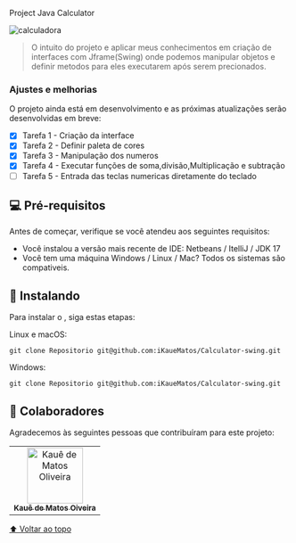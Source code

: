 Project Java Calculator


![calculadora](https://user-images.githubusercontent.com/98132837/221406754-e3a12ac4-a4f3-4285-947d-a1c8bd49ee5e.png)


> O intuito do projeto e aplicar meus conhecimentos em criação de interfaces com Jframe(Swing) onde podemos manipular objetos e definir metodos para eles executarem após serem precionados.

### Ajustes e melhorias

O projeto ainda está em desenvolvimento e as próximas atualizações serão desenvolvidas em breve:

- [x] Tarefa 1 - Criação da interface
- [x] Tarefa 2 - Definir paleta de cores
- [x] Tarefa 3 - Manipulação dos numeros
- [x] Tarefa 4 - Executar funções de soma,divisão,Multiplicação e subtração 
- [ ] Tarefa 5 - Entrada das teclas numericas diretamente do teclado

## 💻 Pré-requisitos

Antes de começar, verifique se você atendeu aos seguintes requisitos:
* Você instalou a versão mais recente de IDE: Netbeans / ItelliJ / JDK 17
* Você tem uma máquina Windows / Linux / Mac? Todos os sistemas são compativeis.


## 🚀 Instalando <Calculator-swing>

Para instalar o <Nome projeto>, siga estas etapas:

Linux e macOS:
```
git clone Repositorio git@github.com:iKaueMatos/Calculator-swing.git
```

Windows:
```
git clone Repositorio git@github.com:iKaueMatos/Calculator-swing.git
```

## 🤝 Colaboradores

Agradecemos às seguintes pessoas que contribuíram para este projeto:

<table>
  <tr>
    <td align="center">
      <a href="#">
        <img src="https://avatars.githubusercontent.com/u/98132837?v=4" width="100px;" alt="Kauê de Matos Oliveira"/><br>
        <sub>
          <b>Kauê de Matos Oiveira</b>
        </sub>
      </a>
    </td>
 </tr>
</table>


[⬆ Voltar ao topo](#Project-java-calculator)<br>

